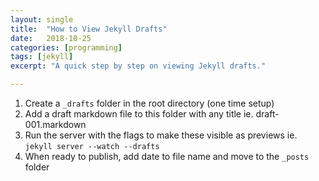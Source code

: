 ```yaml
---
layout: single
title:  "How to View Jekyll Drafts"
date:   2018-10-25
categories: [programming]
tags: [jekyll]
excerpt: "A quick step by step on viewing Jekyll drafts."

---
```


1. Create a `_drafts` folder in the root directory (one time setup)
2. Add a draft markdown file to this folder with any title ie. draft-001.markdown
3. Run the server with the flags to make these visible as previews ie. `jekyll server --watch --drafts`
4. When ready to publish, add date to file name and move to the `_posts` folder
